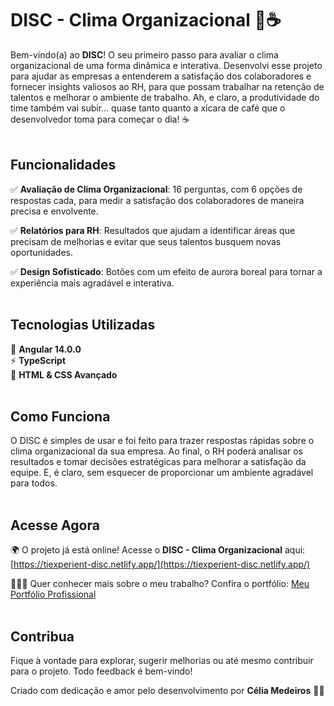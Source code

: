 # DISC - Clima Organizacional 🌟☕️

Bem-vindo(a) ao **DISC**! O seu primeiro passo para avaliar o clima organizacional de uma forma dinâmica e interativa. Desenvolvi esse projeto para ajudar as empresas a entenderem a satisfação dos colaboradores e fornecer insights valiosos ao RH, para que possam trabalhar na retenção de talentos e melhorar o ambiente de trabalho. Ah, e claro, a produtividade do time também vai subir… quase tanto quanto a xícara de café que o desenvolvedor toma para começar o dia! ☕️
<br><br>

## Funcionalidades

✅ **Avaliação de Clima Organizacional**: 16 perguntas, com 6 opções de respostas cada, para medir a satisfação dos colaboradores de maneira precisa e envolvente.

✅ **Relatórios para RH**: Resultados que ajudam a identificar áreas que precisam de melhorias e evitar que seus talentos busquem novas oportunidades.

✅ **Design Sofisticado**: Botões com um efeito de aurora boreal para tornar a experiência mais agradável e interativa.
<br><br>

## Tecnologias Utilizadas

🚀 **Angular 14.0.0**  
⚡ **TypeScript**  
🎨 **HTML & CSS Avançado** 
<br><br>

## Como Funciona

O DISC é simples de usar e foi feito para trazer respostas rápidas sobre o clima organizacional da sua empresa. Ao final, o RH poderá analisar os resultados e tomar decisões estratégicas para melhorar a satisfação da equipe. E, é claro, sem esquecer de proporcionar um ambiente agradável para todos.
<br><br>

## Acesse Agora

🌍 O projeto já está online! Acesse o **DISC - Clima Organizacional** aqui: [https://tiexperient-disc.netlify.app/](https://tiexperient-disc.netlify.app/)

👩🏼‍💻 Quer conhecer mais sobre o meu trabalho? Confira o portfólio: [Meu Portfólio Profissional](https://ti-experient.netlify.app/)
<br><br>

## Contribua

Fique à vontade para explorar, sugerir melhorias ou até mesmo contribuir para o projeto. Todo feedback é bem-vindo!

Criado com dedicação e amor pelo desenvolvimento por **Célia Medeiros** 💛🚀
